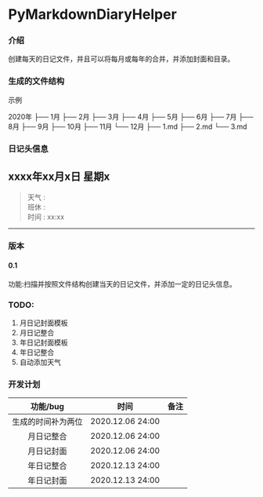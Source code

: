 # PyMarkdownDiaryHelper

### 介绍

创建每天的日记文件，并且可以将每月或每年的合并，并添加封面和目录。

### 生成的文件结构

示例

2020年
├── 1月
├── 2月
├── 3月
├── 4月
├── 5月
├── 6月
├── 7月
├── 8月
├── 9月
├── 10月
├── 11月
└── 12月
          ├── 1.md
          ├── 2.md
          └── 3.md

### 日记头信息

## xxxx年xx月x日	星期x
> 天气	:	
> 班休	:	
> 时间	:	xx:xx

***

### 版本

#### 0.1 

功能:扫描并按照文件结构创建当天的日记文件，并添加一定的日记头信息。

### TODO:

1. 月日记封面模板
2. 月日记整合
3. 年日记封面模板
4. 年日记整合
5. 自动添加天气

### 开发计划

|      功能/bug      |       时间       | 备注 |
| :----------------: | :--------------: | :--: |
| 生成的时间补为两位 | 2020.12.06 24:00 |      |
|     月日记整合     | 2020.12.06 24:00 |      |
|     月日记封面     | 2020.12.06 24:00 |      |
|     年日记整合     | 2020.12.13 24:00 |      |
|     年日记封面     | 2020.12.13 24:00 |      |
